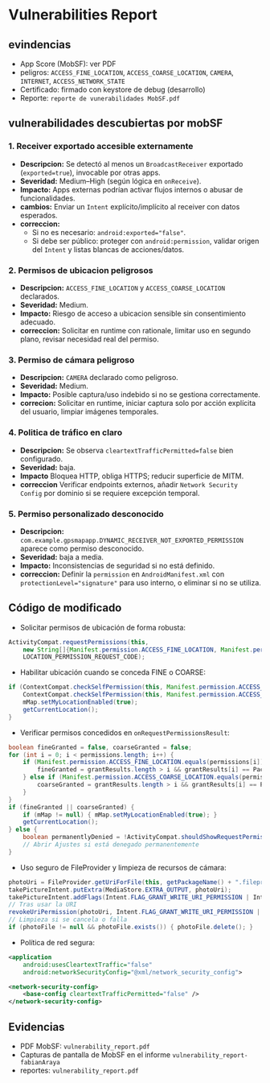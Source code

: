 # Vulnerabilities Report

## evindencias 

- App Score (MobSF): ver PDF
- peligros: `ACCESS_FINE_LOCATION`, `ACCESS_COARSE_LOCATION`, `CAMERA`, `INTERNET`, `ACCESS_NETWORK_STATE`
- Certificado: firmado con keystore de debug (desarrollo)
- Reporte: `reporte de vunerabilidades MobSF.pdf`

## vulnerabilidades descubiertas por mobSF

### 1. Receiver exportado accesible externamente
- **Descripcion:** Se detectó al menos un `BroadcastReceiver` exportado (`exported=true`), invocable por otras apps.
- **Severidad:** Medium–High (según lógica en `onReceive`).
- **Impacto:** Apps externas podrían activar flujos internos o abusar de funcionalidades.
- **cambios:** Enviar un `Intent` explícito/implícito al receiver con datos esperados.
- **correccion:**
  - Si no es necesario: `android:exported="false"`.
  - Si debe ser público: proteger con `android:permission`, validar origen del `Intent` y listas blancas de acciones/datos.

### 2. Permisos de ubicacion peligrosos
- **Descripcion:** `ACCESS_FINE_LOCATION` y `ACCESS_COARSE_LOCATION` declarados.
- **Severidad:** Medium.
- **Impacto:** Riesgo de acceso a ubicacion sensible sin consentimiento adecuado.
- **correccion:** Solicitar en runtime con rationale, limitar uso en segundo plano, revisar necesidad real del permiso.

### 3. Permiso de cámara peligroso
- **Descripcion:** `CAMERA` declarado como peligroso.
- **Severidad:** Medium.
- **Impacto:** Posible captura/uso indebido si no se gestiona correctamente.
- **correcion:** Solicitar en runtime, iniciar captura solo por acción explícita del usuario, limpiar imágenes temporales.

### 4. Politica de tráfico en claro
- **Descripcion:** Se observa `cleartextTrafficPermitted=false` bien configurado.
- **Severidad:** baja.
- **Impacto** Bloquea HTTP, obliga HTTPS; reducir superficie de MITM.
- **correccion** Verificar endpoints externos, añadir `Network Security Config` por dominio si se requiere excepción temporal.

### 5. Permiso personalizado desconocido
- **Descripcion:** `com.example.gpsmapapp.DYNAMIC_RECEIVER_NOT_EXPORTED_PERMISSION` aparece como permiso desconocido.
- **Severidad:** baja a media.
- **Impacto:** Inconsistencias de seguridad si no está definido.
- **correccion:** Definir la `permission` en `AndroidManifest.xml` con `protectionLevel="signature"` para uso interno, o eliminar si no se utiliza.

## Código de modificado

- Solicitar permisos de ubicación de forma robusta:
```java
ActivityCompat.requestPermissions(this,
    new String[]{Manifest.permission.ACCESS_FINE_LOCATION, Manifest.permission.ACCESS_COARSE_LOCATION},
    LOCATION_PERMISSION_REQUEST_CODE);
```

- Habilitar ubicación cuando se conceda FINE o COARSE:
```java
if (ContextCompat.checkSelfPermission(this, Manifest.permission.ACCESS_FINE_LOCATION) == PackageManager.PERMISSION_GRANTED ||
    ContextCompat.checkSelfPermission(this, Manifest.permission.ACCESS_COARSE_LOCATION) == PackageManager.PERMISSION_GRANTED) {
    mMap.setMyLocationEnabled(true);
    getCurrentLocation();
}
```

- Verificar permisos concedidos en `onRequestPermissionsResult`:
```java
boolean fineGranted = false, coarseGranted = false;
for (int i = 0; i < permissions.length; i++) {
    if (Manifest.permission.ACCESS_FINE_LOCATION.equals(permissions[i])) {
        fineGranted = grantResults.length > i && grantResults[i] == PackageManager.PERMISSION_GRANTED;
    } else if (Manifest.permission.ACCESS_COARSE_LOCATION.equals(permissions[i])) {
        coarseGranted = grantResults.length > i && grantResults[i] == PackageManager.PERMISSION_GRANTED;
    }
}
if (fineGranted || coarseGranted) {
    if (mMap != null) { mMap.setMyLocationEnabled(true); }
    getCurrentLocation();
} else {
    boolean permanentlyDenied = !ActivityCompat.shouldShowRequestPermissionRationale(this, Manifest.permission.ACCESS_FINE_LOCATION);
    // Abrir Ajustes si está denegado permanentemente
}
```

- Uso seguro de FileProvider y limpieza de recursos de cámara:
```java
photoUri = FileProvider.getUriForFile(this, getPackageName() + ".fileprovider", photoFile);
takePictureIntent.putExtra(MediaStore.EXTRA_OUTPUT, photoUri);
takePictureIntent.addFlags(Intent.FLAG_GRANT_WRITE_URI_PERMISSION | Intent.FLAG_GRANT_READ_URI_PERMISSION);
// Tras usar la URI
revokeUriPermission(photoUri, Intent.FLAG_GRANT_WRITE_URI_PERMISSION | Intent.FLAG_GRANT_READ_URI_PERMISSION);
// Limpieza si se cancela o falla
if (photoFile != null && photoFile.exists()) { photoFile.delete(); }
```

- Política de red segura:
```xml
<application
    android:usesCleartextTraffic="false"
    android:networkSecurityConfig="@xml/network_security_config">
```

```xml
<network-security-config>
    <base-config cleartextTrafficPermitted="false" />
</network-security-config>
```

## Evidencias
- PDF MobSF: `vulnerability_report.pdf`
- Capturas de pantalla de MobSF en el informe `vulnerability_report-fabianAraya`
- reportes: `vulnerability_report.pdf`